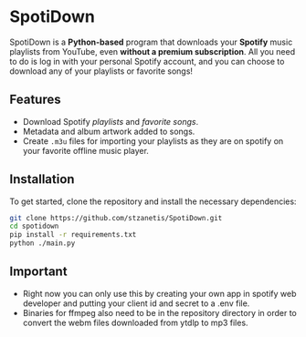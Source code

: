 # SpotiDown

SpotiDown is a **Python-based** program that downloads your **Spotify** music playlists from YouTube, even **without a premium subscription**. All you need to do is log in with your personal Spotify account, and you can choose to download any of your playlists or favorite songs!

## Features

- Download Spotify *playlists* and *favorite songs*.
- Metadata and album artwork added to songs.
- Create `.m3u` files for importing your playlists as they are on spotify on your favorite offline music player.

## Installation

To get started, clone the repository and install the necessary dependencies:

```bash
git clone https://github.com/stzanetis/SpotiDown.git
cd spotidown
pip install -r requirements.txt
python ./main.py
```

## Important

- Right now you can only use this by creating your own app in spotify web developer and putting your client id and secret to a .env file.
- Binaries for ffmpeg also need to be in the repository directory in order to convert the webm files downloaded from ytdlp to mp3 files.
